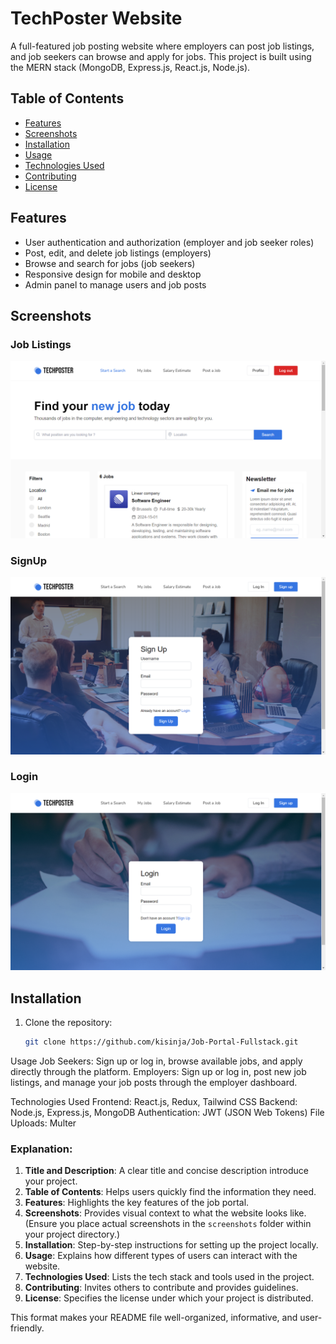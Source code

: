 # TechPoster Website

A full-featured job posting website where employers can post job listings, and job seekers can browse and apply for jobs. This project is built using the MERN stack (MongoDB, Express.js, React.js, Node.js).

## Table of Contents
- [Features](#features)
- [Screenshots](#screenshots)
- [Installation](#installation)
- [Usage](#usage)
- [Technologies Used](#technologies-used)
- [Contributing](#contributing)
- [License](#license)

## Features
- User authentication and authorization (employer and job seeker roles)
- Post, edit, and delete job listings (employers)
- Browse and search for jobs (job seekers)
- Responsive design for mobile and desktop
- Admin panel to manage users and job posts

## Screenshots

### Job Listings
![Homepage](./job-portal-client/src/assets/Search.png)

### SignUp 
![SignUp](./job-portal-client/src/assets/SIgnup.png)

### Login 
![Login](./job-portal-client/src/assets/Homepage.png)

## Installation

1. Clone the repository:
   ```bash
   git clone https://github.com/kisinja/Job-Portal-Fullstack.git

Usage
Job Seekers: Sign up or log in, browse available jobs, and apply directly through the platform.
Employers: Sign up or log in, post new job listings, and manage your job posts through the employer dashboard.

Technologies Used
Frontend: React.js, Redux, Tailwind CSS
Backend: Node.js, Express.js, MongoDB
Authentication: JWT (JSON Web Tokens)
File Uploads: Multer




### Explanation:
1. **Title and Description**: A clear title and concise description introduce your project.
2. **Table of Contents**: Helps users quickly find the information they need.
3. **Features**: Highlights the key features of the job portal.
4. **Screenshots**: Provides visual context to what the website looks like. (Ensure you place actual screenshots in the `screenshots` folder within your project directory.)
5. **Installation**: Step-by-step instructions for setting up the project locally.
6. **Usage**: Explains how different types of users can interact with the website.
7. **Technologies Used**: Lists the tech stack and tools used in the project.
8. **Contributing**: Invites others to contribute and provides guidelines.
9. **License**: Specifies the license under which your project is distributed.

This format makes your README file well-organized, informative, and user-friendly.
